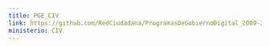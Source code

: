 ```yaml
---
title: PGE_CIV
link: https://github.com/RedCiudadana/ProgramasDeGobiernoDigital_2009-2023/raw/main/PGE_CIV.pdf
ministerio: CIV
---
```

